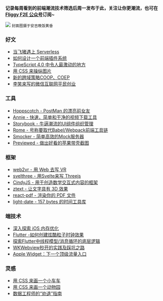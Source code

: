 **记录每周看到的前端潮流技术筛选后周一发布于此，关注让你更潮流，也可在 [Fliggy F2E 公众号](https://weixin.sogou.com/weixin?query=Fliggy+F2E)订阅~** 

![](https://qpluspicture.oss-cn-beijing.aliyuncs.com/0MmYda/IMG_1086_polarr.jpeg)
<small>封面图摄于安吉晚饭黄昏</small>

### 好文
- [当飞猪遇上 Serverless](https://mp.weixin.qq.com/s/e86uMiwCaVTLScEOs7yH4Q)
- [如何设计一个前端插件系统](https://css-tricks.com/designing-a-javascript-plugin-system/)
- [TypeScript 4.0 中令人最激动的地方](https://blog.bitsrc.io/typescript-4-0-what-im-most-excited-about-4ee89693e02e)
- [用 CSS 来操纵图片](https://dev.to/ziizium/image-manipulation-with-css-11dd)
- [新的跨域策略COOP、COEP](https://mp.weixin.qq.com/s/vVX__t_LLUQ8Zp2kPOXKpg)
- [李笑来写的微信互联网平民创业](https://github.com/xiaolai/everyones-guide-for-starting-up-on-wechat-network)

### 工具
- [Hoppscotch - PostMan 的漂亮前女友](https://github.com/hoppscotch/hoppscotch)
- [Annie - 快速，简单和干净的视频下载工具](https://github.com/iawia002/annie)
- [Storybook - 牛逼潮流的UI组件组织管理](https://storybook.js.org/)
- [Rome - 号称要取代Babel/Webpack前端工具链](https://romefrontend.dev/)
- [Smocker - 简单高效的Mock服务器](https://smocker.dev/)
- [Previewed - 做出好看的苹果带壳截图](https://previewed.app/)

### 框架
- [web2vr - 用 Web 去写 VR](https://github.com/kikoano/web2vr)
- [svelthree - 用Svelte来写 Threejs](https://svelthree.dev/)
- [CindyJS - 用于创造数学交互式内容的框架](https://cindyjs.org/)
- [ztext - 让文字具有 3D 效果](https://bennettfeely.com/ztext/)
- [react-pdf - 渲染你的 PDF 文件](https://github.com/wojtekmaj/react-pdf)
- [light-date - 157 bytes 的时间工具库](https://github.com/xxczaki/light-date)

### 端技术
- [深入探索 iOS 内存优化](https://juejin.im/post/6864492188404088846)
- [Flutter -如何创建炫酷粒子时钟效果](https://juejin.im/post/6862158050237612039)
- [探索Flutter中线程模型/消息循环的底层逻辑](https://mp.weixin.qq.com/s/yhni2q5XfxJ6qmfcJnSlBg)
- [WKWebview秒开的实践及踩坑之路](https://juejin.im/post/6861778055178747911)
- [Apple Widget：下一个顶级流量入口](https://juejin.im/post/6860754533052579848)

### 灵感
- [用 CSS 来画一个小车车](https://codepen.io/shunyadezain/pen/MWypjVW)
- [用 CSS 来画一个动物园](https://codepen.io/collection/AVVabV)
- [数据工程师的“劝退”指南](https://github.com/datastacktv/data-engineer-roadmap)